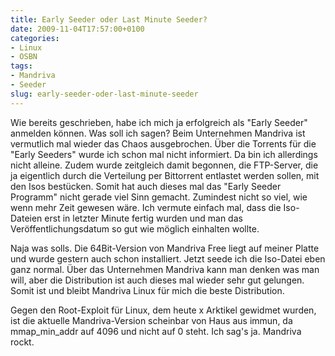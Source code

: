 ```yaml
---
title: Early Seeder oder Last Minute Seeder?
date: 2009-11-04T17:57:00+0100
categories:
- Linux
- OSBN
tags:
- Mandriva
- Seeder
slug: early-seeder-oder-last-minute-seeder
---
```

Wie bereits geschrieben, habe ich mich ja erfolgreich als "Early Seeder" anmelden können. Was soll ich sagen? Beim Unternehmen Mandriva ist vermutlich mal wieder das Chaos ausgebrochen. Über die Torrents für die "Early Seeders" wurde ich schon mal nicht informiert. Da bin ich allerdings nicht alleine. Zudem wurde zeitgleich damit begonnen, die FTP-Server, die ja eigentlich durch die Verteilung per Bittorrent entlastet werden sollen, mit den Isos bestücken. Somit hat auch dieses mal das "Early Seeder Programm" nicht gerade viel Sinn gemacht. Zumindest nicht so viel, wie wenn mehr Zeit gewesen wäre. Ich vermute einfach mal, dass die Iso-Dateien erst in letzter Minute fertig wurden und man das Veröffentlichungsdatum so gut wie möglich einhalten wollte.

Naja was solls. Die 64Bit-Version von Mandriva Free liegt auf meiner Platte und wurde gestern auch schon installiert. Jetzt seede ich die Iso-Datei eben ganz normal. Über das Unternehmen Mandriva kann man denken was man will, aber die Distribution ist auch dieses mal wieder sehr gut gelungen. Somit ist und bleibt Mandriva Linux für mich die beste Distribution.

Gegen den Root-Exploit für Linux, dem heute x Arktikel gewidmet wurden, ist die aktuelle Mandriva-Version scheinbar von Haus aus immun, da mmap_min_addr auf 4096 und nicht auf 0 steht. Ich sag's ja. Mandriva rockt.
